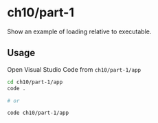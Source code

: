 # ch10/part-1

Show an example of loading relative to executable.

## Usage

Open Visual Studio Code from `ch10/part-1/app`

```bash
cd ch10/part-1/app
code .

# or

code ch10/part-1/app
```
